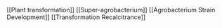 [[Plant transformation]]
[[Super-agrobacterium]]
[[Agrobacterium Strain Development]]
[[Transformation Recalcitrance]]
